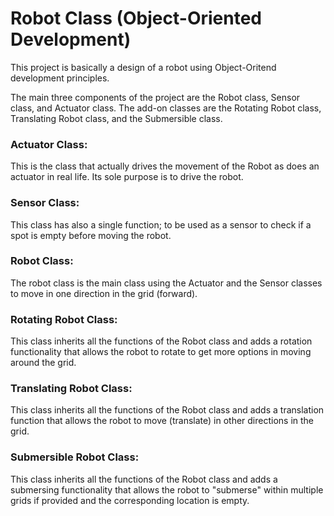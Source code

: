 # Robot Class (Object-Oriented Development)

This project is basically a design of a robot using Object-Oritend development principles. 

The main three components of the project are the Robot class, Sensor class, and Actuator class. The add-on classes are the Rotating Robot class, Translating Robot class, and the Submersible class.

### Actuator Class:
  This is the class that actually drives the movement of the Robot as does an actuator in real life. Its sole purpose is to drive the robot.
  
### Sensor Class: 
  This class has also a single function; to be used as a sensor to check if a spot is empty before moving the robot.
  
### Robot Class:
  The robot class is the main class using the Actuator and the Sensor classes to move in one direction in the grid (forward).
  
### Rotating Robot Class:
  This class inherits all the functions of the Robot class and adds a rotation functionality that allows the robot to rotate to get more options in moving around the grid.
  
### Translating Robot Class:
  This class inherits all the functions of the Robot class and adds a translation function that allows the robot to move (translate) in other directions in the grid.
  
 ### Submersible Robot Class:
  This class inherits all the functions of the Robot class and adds a submersing functionality that allows the robot to "submerse" within multiple grids if provided and the corresponding location is empty. 
  
